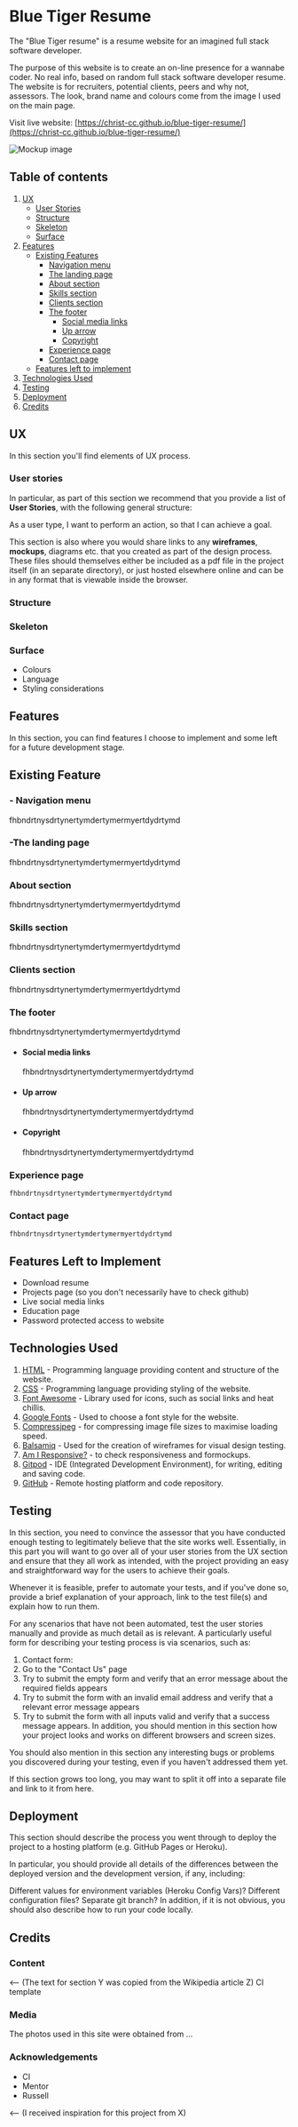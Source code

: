 # Blue Tiger Resume

The "Blue Tiger resume" is a resume website for an imagined full stack software developer.


The purpose of this website is to create an on-line presence for a wannabe coder. No real info, based on random full stack software developer resume. The website is for recruiters, potential clients, peers and why not, assessors. 
The look, brand name and colours come from the image I used on the main page.

Visit live website: [https://christ-cc.github.io/blue-tiger-resume/](https://christ-cc.github.io/blue-tiger-resume/)

![Mockup image](assets/images/blue-tiger-mockup.jpg)

## Table of contents
1. [UX](#UX)
    - [User Stories](#User-stories)
    - [Structure](#Structure)
    - [Skeleton](#Skeleton)
    - [Surface](#Surface)
2. [Features](#Features)
    - [Existing Features](#existing-features) 
        - [Navigation menu](#Navigation-menu)
        - [The landing page](#The-landing-page)
        - [About section](#About-section)
        - [Skills section](#Skills-section)
        - [Clients section](#Clients-section)
        - [The footer](#The-footer)
            - [Social media links](#Social-media-links)
            - [Up arrow](#Up-arrow)
            - [Copyright](#Copyright)
        - [Experience page](#Experience-page)
        - [Contact page](#Contact-page)
    - [Features left to implement](#features-left-to-implement)
3. [Technologies Used](#Technologies-Used)
4. [Testing](#Testing)
5. [Deployment](#Deployment)
6. [Credits](#Credits)


## UX
In this section you'll find elements of UX process.

### User stories

In particular, as part of this section we recommend that you provide a list of **User Stories**, with the following general structure:

As a user type, I want to perform an action, so that I can achieve a goal.

This section is also where you would share links to any **wireframes**, **mockups**, diagrams etc. that you created as part of the design process. These files should themselves either be included as a pdf file in the project itself (in an separate directory), or just hosted elsewhere online and can be in any format that is viewable inside the browser.


### Structure

### Skeleton

### Surface
- Colours
- Language
- Styling considerations

## Features
In this section, you can find features I choose to implement and some left for a future development stage.

## Existing Feature
### - Navigation menu 
fhbndrtnysdrtynertymdertymermyertdydrtymd
###  -The landing page
fhbndrtnysdrtynertymdertymermyertdydrtymd
### About section
fhbndrtnysdrtynertymdertymermyertdydrtymd
### Skills section
fhbndrtnysdrtynertymdertymermyertdydrtymd
### Clients section
fhbndrtnysdrtynertymdertymermyertdydrtymd
### The footer
fhbndrtnysdrtynertymdertymermyertdydrtymd
   - #### Social media links
       fhbndrtnysdrtynertymdertymermyertdydrtymd
   - #### Up arrow 
       fhbndrtnysdrtynertymdertymermyertdydrtymd
   - #### Copyright
       fhbndrtnysdrtynertymdertymermyertdydrtymd
### Experience page
    fhbndrtnysdrtynertymdertymermyertdydrtymd
### Contact page
    fhbndrtnysdrtynertymdertymermyertdydrtymd

## Features Left to Implement
- Download resume
- Projects page (so you don't necessarily have to check github)
- Live social media links
- Education page
- Password protected access to website


## Technologies Used
1. [HTML](https://en.wikipedia.org/wiki/HTML) - Programming language providing content and structure of the website.
2. [CSS](https://en.wikipedia.org/wiki/CSS) - Programming language providing styling of the website.
3. [Font Awesome](https://fontawesome.com/) - Library used for icons, such as social links and heat chillis.
4. [Google Fonts](https://fonts.google.com/) - Used to choose a font style for the website.
5. [Compressjpeg](https://compressjpeg.com/) - for compressing image file sizes to maximise loading speed.
6. [Balsamiq](https://balsamiq.com/) - Used for the creation of wireframes for visual design testing.
7. [Am I Responsive?](http://ami.responsivedesign.is/) - to check responsiveness and formockups.
8. [Gitpod](https://www.gitpod.io/) - IDE (Integrated Development Environment), for writing, editing and saving code.
9. [GitHub](https://github.com/) - Remote hosting platform and code repository.

## Testing
In this section, you need to convince the assessor that you have conducted enough testing to legitimately believe that the site works well. Essentially, in this part you will want to go over all of your user stories from the UX section and ensure that they all work as intended, with the project providing an easy and straightforward way for the users to achieve their goals.

Whenever it is feasible, prefer to automate your tests, and if you've done so, provide a brief explanation of your approach, link to the test file(s) and explain how to run them.

For any scenarios that have not been automated, test the user stories manually and provide as much detail as is relevant. A particularly useful form for describing your testing process is via scenarios, such as:

1. Contact form:
1. Go to the "Contact Us" page
1. Try to submit the empty form and verify that an error message about the required fields appears
1. Try to submit the form with an invalid email address and verify that a relevant error message appears
1. Try to submit the form with all inputs valid and verify that a success message appears.
In addition, you should mention in this section how your project looks and works on different browsers and screen sizes.

You should also mention in this section any interesting bugs or problems you discovered during your testing, even if you haven't addressed them yet.

If this section grows too long, you may want to split it off into a separate file and link to it from here.

## Deployment
This section should describe the process you went through to deploy the project to a hosting platform (e.g. GitHub Pages or Heroku).

In particular, you should provide all details of the differences between the deployed version and the development version, if any, including:

Different values for environment variables (Heroku Config Vars)?
Different configuration files?
Separate git branch?
In addition, if it is not obvious, you should also describe how to run your code locally.

## Credits
### Content
<-- (The text for section Y was copied from the Wikipedia article Z)
CI template
### Media
The photos used in this site were obtained from ...
### Acknowledgements
- CI
- Mentor
- Russell

<-- (I received inspiration for this project from X)